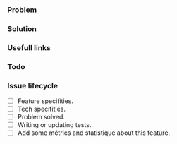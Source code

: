 ### Problem

### Solution

### Usefull links

### Todo

### Issue lifecycle
- [ ] Feature specifities.
- [ ] Tech specifities.
- [ ] Problem solved.
- [ ] Writing or updating tests.
- [ ] Add some métrics and statistique about this feature.
